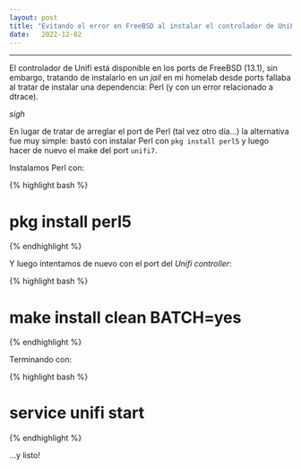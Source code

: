 ```yaml
---
layout: post
title: "Evitando el error en FreeBSD al instalar el controlador de UniFi desde ports"
date:   2022-12-02
---
```


---


El controlador de Unifi está disponible en los ports de FreeBSD (13.1), sin embargo, tratando de instalarlo en un _jail_ en mi homelab desde ports fallaba al tratar de instalar una dependencia: Perl (y con un error relacionado a dtrace).

*sigh*

En lugar de tratar de arreglar el port de Perl (tal vez otro día...) la alternativa fue muy simple: bastó con instalar Perl con `pkg install perl5` y luego hacer de nuevo el make del port `unifi7`.

Instalamos Perl con:

{% highlight bash %}
# pkg install perl5
{% endhighlight %}
 

Y luego intentamos de nuevo con el port del _Unifi controller_:

{% highlight bash %}
# make install clean BATCH=yes 
{% endhighlight %}

Terminando con:

{% highlight bash %}
# service unifi start
{% endhighlight %}

...y listo! 

